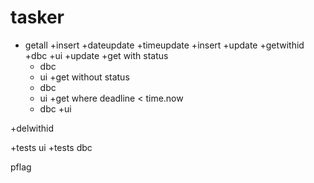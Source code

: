# tasker

+ getall 
+insert 
    +dateupdate
    +timeupdate
    +insert
+update
    +getwithid
        +dbc
        +ui
    +update
+get with status
   + dbc
   + ui
+get without status 
   + dbc
   + ui
+get where deadline < time.now
   + dbc
    +ui
    
+delwithid


+tests ui
+tests dbc

pflag